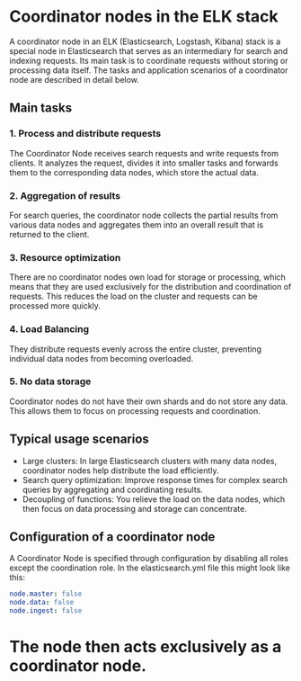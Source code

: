 # Coordinator nodes in the ELK stack 

A coordinator node in an ELK (Elasticsearch, Logstash, Kibana) stack is a special node in Elasticsearch that serves as an intermediary for search and indexing requests. 
Its main task is to coordinate requests without storing or processing data itself. 
The tasks and application scenarios of a coordinator node are described in detail below. 

## Main tasks 

### 1. Process and distribute requests 
The Coordinator Node receives search requests and write requests from clients. 
It analyzes the request, divides it into smaller tasks and forwards them to the corresponding data nodes, which store the actual data. 

### 2. Aggregation of results 
For search queries, the coordinator node collects the partial results from various data nodes and aggregates them into an overall result that is returned to the client. 

### 3. Resource optimization 
There are no coordinator nodes own load for storage or processing, which means that they are used exclusively for the distribution and coordination of requests. 
This reduces the load on the cluster and requests can be processed more quickly. 

### 4. Load Balancing 
They distribute requests evenly across the entire cluster, preventing individual data nodes from becoming overloaded. 

### 5. No data storage 
Coordinator nodes do not have their own shards and do not store any data. This allows them to focus on processing requests and coordination. 

## Typical usage scenarios 

- Large clusters: In large Elasticsearch clusters with many data nodes, coordinator nodes help distribute the load efficiently. 
- Search query optimization: Improve response times for complex search queries by aggregating and coordinating results. 
- Decoupling of functions: You relieve the load on the data nodes, which then focus on data processing and storage can concentrate. 

## Configuration of a coordinator node

A Coordinator Node is specified through configuration by disabling all roles except the coordination role. 
In the elasticsearch.yml file this might look like this: 



```yaml
node.master: false
node.data: false
node.ingest: false
```

# The node then acts exclusively as a coordinator node.
